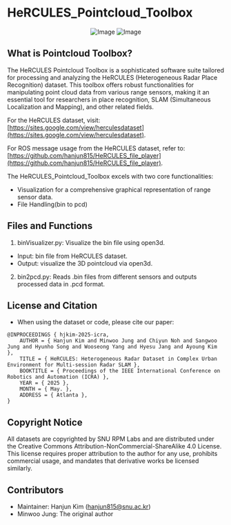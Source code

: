 # HeRCULES_Pointcloud_Toolbox

 <div align="center">
    
![Image](https://github.com/user-attachments/assets/23b06242-baea-45d0-b941-140038ea2557) ![Image](https://github.com/user-attachments/assets/7557ce09-8abc-4769-9cf8-b62d103e3bf0)

 </div>

## What is Pointcloud Toolbox?
The HeRCULES Pointcloud Toolbox is a sophisticated software suite tailored for processing and analyzing the HeRCULES (Heterogeneous Radar Place Recognition) dataset. This toolbox offers robust functionalities for manipulating point cloud data from various range sensors, making it an essential tool for researchers in place recognition, SLAM (Simultaneous Localization and Mapping), and other related fields.

For the HeRCULES dataset, visit: [https://sites.google.com/view/herculesdataset](https://sites.google.com/view/herculesdataset).

For ROS message usage from the HeRCULES dataset, refer to: [https://github.com/hanjun815/HeRCULES_file_player](https://github.com/hanjun815/HeRCULES_file_player).

The HeRCULES_Pointcloud_Toolbox excels with two core functionalities:
- Visualization for a comprehensive graphical representation of range sensor data.
- File Handling(bin to pcd) 

## Files and Functions
1. binVisualizer.py: Visualize the bin file using open3d.
- Input: bin file from HeRCULES dataset.
- Output: visualize the 3D pointcloud via open3d.
2. bin2pcd.py: Reads .bin files from different sensors and outputs processed data in .pcd format.

## License and Citation
- When using the dataset or code, please cite our paper:
```
@INPROCEEDINGS { hjkim-2025-icra,
    AUTHOR = { Hanjun Kim and Minwoo Jung and Chiyun Noh and Sangwoo Jung and Hyunho Song and Wooseong Yang and Hyesu Jang and Ayoung Kim },
    TITLE = { HeRCULES: Heterogeneous Radar Dataset in Complex Urban Environment for Multi-session Radar SLAM },
    BOOKTITLE = { Proceedings of the IEEE International Conference on Robotics and Automation (ICRA) },
    YEAR = { 2025 },
    MONTH = { May. },
    ADDRESS = { Atlanta },
}
```

## Copyright Notice
All datasets are copyrighted by SNU RPM Labs and are distributed under the Creative Commons Attribution-NonCommercial-ShareAlike 4.0 License. This license requires proper attribution to the author for any use, prohibits commercial usage, and mandates that derivative works be licensed similarly.

## Contributors
- Maintainer: Hanjun Kim (hanjun815@snu.ac.kr)
- Minwoo Jung: The original author

